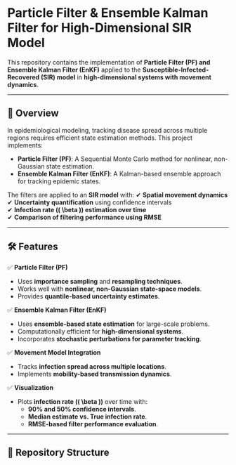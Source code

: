 # **Particle Filter & Ensemble Kalman Filter for High-Dimensional SIR Model**  

This repository contains the implementation of **Particle Filter (PF) and Ensemble Kalman Filter (EnKF)** applied to the **Susceptible-Infected-Recovered (SIR) model** in **high-dimensional systems with movement dynamics**.

---

## 📌 **Overview**
In epidemiological modeling, tracking disease spread across multiple regions requires efficient state estimation methods. This project implements:
- **Particle Filter (PF)**: A Sequential Monte Carlo method for nonlinear, non-Gaussian state estimation.
- **Ensemble Kalman Filter (EnKF)**: A Kalman-based ensemble approach for tracking epidemic states.

The filters are applied to an **SIR model** with:
✔ **Spatial movement dynamics**  
✔ **Uncertainty quantification** using confidence intervals  
✔ **Infection rate (\( \beta \)) estimation over time**  
✔ **Comparison of filtering performance using RMSE**  

---

## 🛠 **Features**
✅ **Particle Filter (PF)**
- Uses **importance sampling** and **resampling techniques**.
- Works well with **nonlinear, non-Gaussian state-space models**.
- Provides **quantile-based uncertainty estimates**.

✅ **Ensemble Kalman Filter (EnKF)**
- Uses **ensemble-based state estimation** for large-scale problems.
- Computationally efficient for **high-dimensional systems**.
- Incorporates **stochastic perturbations for parameter tracking**.

✅ **Movement Model Integration**
- Tracks **infection spread across multiple locations**.
- Implements **mobility-based transmission dynamics**.

✅ **Visualization**
- Plots **infection rate (\( \beta \))** over time with:
  - **90% and 50% confidence intervals**.
  - **Median estimate vs. True infection rate**.
  - **RMSE-based filter performance evaluation**.

---

## 📂 **Repository Structure**
